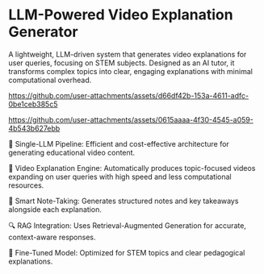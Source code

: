 # LLM-Powered Video Explanation Generator
A lightweight, LLM-driven system that generates video explanations for user queries, focusing on STEM subjects. Designed as an AI tutor, it transforms complex topics into clear, engaging explanations with minimal computational overhead.



https://github.com/user-attachments/assets/d66df42b-153a-4611-adfc-0be1ceb385c5



https://github.com/user-attachments/assets/0615aaaa-4f30-4545-a059-4b543b627ebb



🧠 Single-LLM Pipeline: Efficient and cost-effective architecture for generating educational video content.

🎥 Video Explanation Engine: Automatically produces topic-focused videos expanding on user queries with high speed and less computational resources.

📓 Smart Note-Taking: Generates structured notes and key takeaways alongside each explanation.

🔍 RAG Integration: Uses Retrieval-Augmented Generation for accurate, context-aware responses.

🔧 Fine-Tuned Model: Optimized for STEM topics and clear pedagogical explanations.
